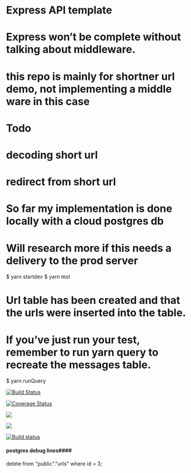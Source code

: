 # Express API template
# Express won’t be complete without talking about middleware.
# this repo is mainly for shortner url demo, not implementing a middle ware in this case
# Todo
# decoding short url
# redirect from short url 
#  So far my implementation is done locally with a cloud postgres db
#  Will research more if this needs a delivery to the prod server

$ yarn startdev
$ yarn test
# Url table has been created and that the urls were inserted into the table.
# If you’ve just run your test, remember to run yarn query to recreate the messages table.
$ yarn runQuery

[![Build Status](https://travis-ci.com/Jing-Van/shortner-url-api.svg?branch=master)](https://travis-ci.com/Jing-Van/shortner-url-api)

[![Coverage Status](https://coveralls.io/repos/github/Jing-Van/shortner-url-api/badge.svg?branch=master)](https://coveralls.io/github/Jing-Van/shortner-url-api?branch=master)

<a href="https://codeclimate.com/github/Jing-Van/shortner-url-api/maintainability"><img src="https://api.codeclimate.com/v1/badges/9009cb5e798554576bf2/maintainability" /></a>

<a href="https://codeclimate.com/github/Jing-Van/shortner-url-api/test_coverage"><img src="https://api.codeclimate.com/v1/badges/9009cb5e798554576bf2/test_coverage" /></a>

[![Build status](https://ci.appveyor.com/api/projects/status/64c60ghkkyy8t6em?svg=true)](https://ci.appveyor.com/project/Jing-Van/shortner-url-api)


#### postgres debug lines#### 
delete from "public"."urls" where id = 3;

